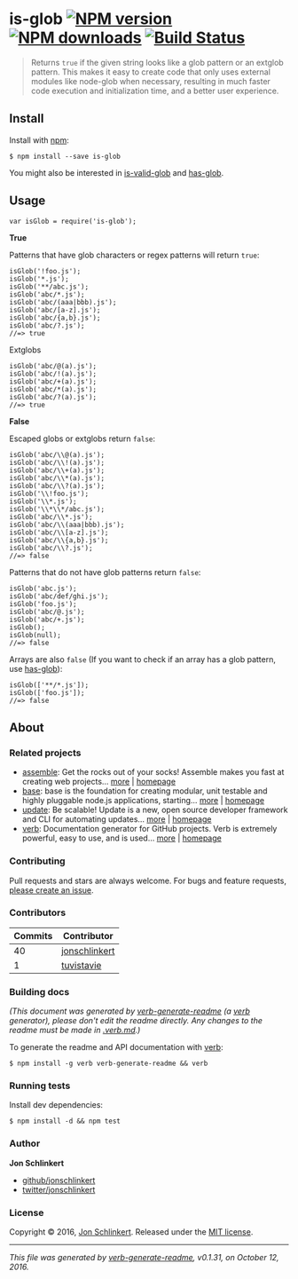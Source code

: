 <h1 id="is-glob-%21npm-version-%21npm-downloads-%21build-status">is-glob <a href="https://www.npmjs.com/package/is-glob"><img src="https://img.shields.io/npm/v/is-glob.svg?style=flat" alt="NPM version" /></a> <a href="https://npmjs.org/package/is-glob"><img src="https://img.shields.io/npm/dm/is-glob.svg?style=flat" alt="NPM downloads" /></a> <a href="https://travis-ci.org/jonschlinkert/is-glob"><img src="https://img.shields.io/travis/jonschlinkert/is-glob.svg?style=flat" alt="Build Status" /></a></h1>

<blockquote>
  <p>Returns <code>true</code> if the given string looks like a glob pattern or an extglob pattern. This makes it easy to create code that only uses external modules like node-glob when necessary, resulting in much faster code execution and initialization time, and a better user experience.</p>
</blockquote>

<h2 id="install">Install</h2>

<p>Install with <a href="https://www.npmjs.com/">npm</a>:</p>

<pre><code class="sh">$ npm install --save is-glob
</code></pre>

<p>You might also be interested in <a href="https://github.com/jonschlinkert/is-valid-glob">is-valid-glob</a> and <a href="https://github.com/jonschlinkert/has-glob">has-glob</a>.</p>

<h2 id="usage">Usage</h2>

<pre><code class="js">var isGlob = require('is-glob');
</code></pre>

<p><strong>True</strong></p>

<p>Patterns that have glob characters or regex patterns will return <code>true</code>:</p>

<pre><code class="js">isGlob('!foo.js');
isGlob('*.js');
isGlob('**/abc.js');
isGlob('abc/*.js');
isGlob('abc/(aaa|bbb).js');
isGlob('abc/[a-z].js');
isGlob('abc/{a,b}.js');
isGlob('abc/?.js');
//=&gt; true
</code></pre>

<p>Extglobs</p>

<pre><code class="js">isGlob('abc/@(a).js');
isGlob('abc/!(a).js');
isGlob('abc/+(a).js');
isGlob('abc/*(a).js');
isGlob('abc/?(a).js');
//=&gt; true
</code></pre>

<p><strong>False</strong></p>

<p>Escaped globs or extglobs return <code>false</code>:</p>

<pre><code class="js">isGlob('abc/\\@(a).js');
isGlob('abc/\\!(a).js');
isGlob('abc/\\+(a).js');
isGlob('abc/\\*(a).js');
isGlob('abc/\\?(a).js');
isGlob('\\!foo.js');
isGlob('\\*.js');
isGlob('\\*\\*/abc.js');
isGlob('abc/\\*.js');
isGlob('abc/\\(aaa|bbb).js');
isGlob('abc/\\[a-z].js');
isGlob('abc/\\{a,b}.js');
isGlob('abc/\\?.js');
//=&gt; false
</code></pre>

<p>Patterns that do not have glob patterns return <code>false</code>:</p>

<pre><code class="js">isGlob('abc.js');
isGlob('abc/def/ghi.js');
isGlob('foo.js');
isGlob('abc/@.js');
isGlob('abc/+.js');
isGlob();
isGlob(null);
//=&gt; false
</code></pre>

<p>Arrays are also <code>false</code> (If you want to check if an array has a glob pattern, use <a href="https://github.com/jonschlinkert/has-glob">has-glob</a>):</p>

<pre><code class="js">isGlob(['**/*.js']);
isGlob(['foo.js']);
//=&gt; false
</code></pre>

<h2 id="about">About</h2>

<h3 id="related-projects">Related projects</h3>

<ul>
<li><a href="https://www.npmjs.com/package/assemble">assemble</a>: Get the rocks out of your socks! Assemble makes you fast at creating web projects… <a href="https://github.com/assemble/assemble">more</a> | <a href="https://github.com/assemble/assemble" title="Get the rocks out of your socks! Assemble makes you fast at creating web projects. Assemble is used by thousands of projects for rapid prototyping, creating themes, scaffolds, boilerplates, e-books, UI components, API documentation, blogs, building websit">homepage</a></li>
<li><a href="https://www.npmjs.com/package/base">base</a>: base is the foundation for creating modular, unit testable and highly pluggable node.js applications, starting… <a href="https://github.com/node-base/base">more</a> | <a href="https://github.com/node-base/base" title="base is the foundation for creating modular, unit testable and highly pluggable node.js applications, starting with a handful of common methods, like <code>set</code>, <code>get</code>, <code>del</code> and <code>use</code>.">homepage</a></li>
<li><a href="https://www.npmjs.com/package/update">update</a>: Be scalable! Update is a new, open source developer framework and CLI for automating updates… <a href="https://github.com/update/update">more</a> | <a href="https://github.com/update/update" title="Be scalable! Update is a new, open source developer framework and CLI for automating updates of any kind in code projects.">homepage</a></li>
<li><a href="https://www.npmjs.com/package/verb">verb</a>: Documentation generator for GitHub projects. Verb is extremely powerful, easy to use, and is used… <a href="https://github.com/verbose/verb">more</a> | <a href="https://github.com/verbose/verb" title="Documentation generator for GitHub projects. Verb is extremely powerful, easy to use, and is used on hundreds of projects of all sizes to generate everything from API docs to readmes.">homepage</a></li>
</ul>

<h3 id="contributing">Contributing</h3>

<p>Pull requests and stars are always welcome. For bugs and feature requests, <a href="../../issues/new">please create an issue</a>.</p>

<h3 id="contributors">Contributors</h3>

<table>
<thead>
<tr>
  <th><strong>Commits</strong></th>
  <th><strong>Contributor</strong><br/></th>
</tr>
</thead>
<tbody>
<tr>
  <td>40</td>
  <td><a href="https://github.com/jonschlinkert">jonschlinkert</a></td>
</tr>
<tr>
  <td>1</td>
  <td><a href="https://github.com/tuvistavie">tuvistavie</a></td>
</tr>
</tbody>
</table>

<h3 id="building-docs">Building docs</h3>

<p><em>(This document was generated by <a href="https://github.com/verbose/verb-generate-readme">verb-generate-readme</a> (a <a href="https://github.com/verbose/verb">verb</a> generator), please don't edit the readme directly. Any changes to the readme must be made in <a href=".verb.md">.verb.md</a>.)</em></p>

<p>To generate the readme and API documentation with <a href="https://github.com/verbose/verb">verb</a>:</p>

<pre><code class="sh">$ npm install -g verb verb-generate-readme &amp;&amp; verb
</code></pre>

<h3 id="running-tests">Running tests</h3>

<p>Install dev dependencies:</p>

<pre><code class="sh">$ npm install -d &amp;&amp; npm test
</code></pre>

<h3 id="author">Author</h3>

<p><strong>Jon Schlinkert</strong></p>

<ul>
<li><a href="https://github.com/jonschlinkert">github/jonschlinkert</a></li>
<li><a href="http://twitter.com/jonschlinkert">twitter/jonschlinkert</a></li>
</ul>

<h3 id="license">License</h3>

<p>Copyright © 2016, <a href="https://github.com/jonschlinkert">Jon Schlinkert</a>.
Released under the <a href="https://github.com/jonschlinkert/is-glob/blob/master/LICENSE">MIT license</a>.</p>

<hr />

<p><em>This file was generated by <a href="https://github.com/verbose/verb-generate-readme">verb-generate-readme</a>, v0.1.31, on October 12, 2016.</em></p>

